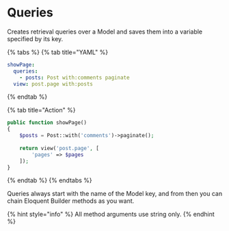 # Queries

Creates retrieval queries over a Model and saves them into a variable specified by its key.

{% tabs %}
{% tab title="YAML" %}
```yaml
showPage:
  queries:
    - posts: Post with:comments paginate
  view: post.page with:posts
```
{% endtab %}

{% tab title="Action" %}
```php
public function showPage()
{
    $posts = Post::with('comments')->paginate();
    
    return view('post.page', [
        'pages' => $pages
    ]);
}
```
{% endtab %}
{% endtabs %}

Queries always start with the name of the Model key, and from then you can chain Eloquent Builder methods as you want.

{% hint style="info" %}
All method arguments use string only.
{% endhint %}

